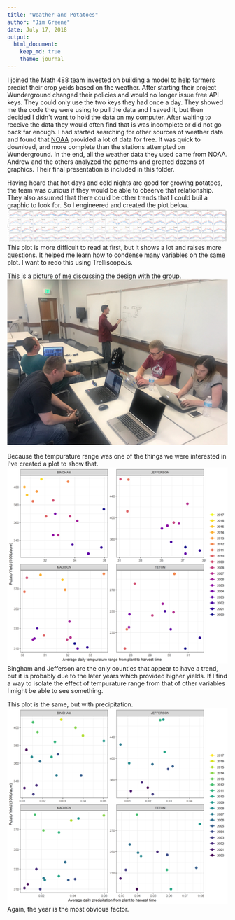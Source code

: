 ```yaml
---
title: "Weather and Potatoes"
author: "Jim Greene"
date: July 17, 2018
output: 
  html_document:
    keep_md: true
    theme: journal
---
```




I joined the Math 488 team invested on building a model to help farmers predict their crop yeids based on the weather.
After starting their project Wunderground changed their policies and would no longer issue free API keys. They could only use the two keys they had once a day.
They showed me the code they were using to pull the data and I saved it, but then decided I didn't want to hold the data on my computer. After waiting to receive the data they would often find that is was incomplete or did not go back far enough. I had started searching for other sources of weather data and found that [NOAA](https://www.ncdc.noaa.gov/cdo-web/datasets) provided a lot of data for free. It was quick to download, and more complete than the stations attempted on Wunderground. In the end, all the weather data they used came from NOAA. Andrew and the others analyzed the patterns and greated dozens of graphics. Their final presentation is included in this folder.


Having heard that hot days and cold nights are good for growing potatoes, the team was curious if they would be able to observe that relationship. They also assumed that there could be other trends that I could buil a graphic to look for. So I engineered and created the plot below.
![](files/Line_Multi.png)
This plot is more difficult to read at first, but it shows a lot and raises more questions. It helped me learn how to condense many variables on the same plot. I want to redo this using TrelliscopeJs.

This is a picture of me discussing the design with the group.
![](files/sharp.jpg)


Because the tempurature range was one of the things we were interested in I've created a plot to show that.
![](files/avgDIFF.png)
Bingham and Jefferson are the only counties that appear to have a trend, but it is probably due to the later years which provided higher yields. If I find a way to isolate the effect of tempurature range from that of other variables I might be able to see something.

This plot is the same, but with precipitation.
![](files/avgPRCP.png)
Again, the year is the most obvious factor.



<!--html_preserve--><div id="3d1c712f5dc0" style="width:960px;height:480px;" class="plotly html-widget"></div>
<script type="application/json" data-for="3d1c712f5dc0">{"x":{"visdat":{"3d1c9187acf":["function () ","plotlyVisDat"]},"cur_data":"3d1c9187acf","attrs":{"3d1c9187acf":{"x":{},"y":{},"z":{},"alpha":1,"sizes":[10,100],"type":"scatter3d","mode":"markers","color":{},"symbol":{}}},"layout":{"margin":{"b":40,"l":60,"t":25,"r":10},"scene":{"xaxis":{"title":"avgPRCP"},"yaxis":{"title":"avgDIFF"},"zaxis":{"title":"Value"}},"xaxis":{"domain":[0,1]},"yaxis":{"domain":[0,1]},"hovermode":"closest","showlegend":true,"legend":{"y":0.5,"yanchor":"top"}},"source":"A","config":{"modeBarButtonsToAdd":[{"name":"Collaborate","icon":{"width":1000,"ascent":500,"descent":-50,"path":"M487 375c7-10 9-23 5-36l-79-259c-3-12-11-23-22-31-11-8-22-12-35-12l-263 0c-15 0-29 5-43 15-13 10-23 23-28 37-5 13-5 25-1 37 0 0 0 3 1 7 1 5 1 8 1 11 0 2 0 4-1 6 0 3-1 5-1 6 1 2 2 4 3 6 1 2 2 4 4 6 2 3 4 5 5 7 5 7 9 16 13 26 4 10 7 19 9 26 0 2 0 5 0 9-1 4-1 6 0 8 0 2 2 5 4 8 3 3 5 5 5 7 4 6 8 15 12 26 4 11 7 19 7 26 1 1 0 4 0 9-1 4-1 7 0 8 1 2 3 5 6 8 4 4 6 6 6 7 4 5 8 13 13 24 4 11 7 20 7 28 1 1 0 4 0 7-1 3-1 6-1 7 0 2 1 4 3 6 1 1 3 4 5 6 2 3 3 5 5 6 1 2 3 5 4 9 2 3 3 7 5 10 1 3 2 6 4 10 2 4 4 7 6 9 2 3 4 5 7 7 3 2 7 3 11 3 3 0 8 0 13-1l0-1c7 2 12 2 14 2l218 0c14 0 25-5 32-16 8-10 10-23 6-37l-79-259c-7-22-13-37-20-43-7-7-19-10-37-10l-248 0c-5 0-9-2-11-5-2-3-2-7 0-12 4-13 18-20 41-20l264 0c5 0 10 2 16 5 5 3 8 6 10 11l85 282c2 5 2 10 2 17 7-3 13-7 17-13z m-304 0c-1-3-1-5 0-7 1-1 3-2 6-2l174 0c2 0 4 1 7 2 2 2 4 4 5 7l6 18c0 3 0 5-1 7-1 1-3 2-6 2l-173 0c-3 0-5-1-8-2-2-2-4-4-4-7z m-24-73c-1-3-1-5 0-7 2-2 3-2 6-2l174 0c2 0 5 0 7 2 3 2 4 4 5 7l6 18c1 2 0 5-1 6-1 2-3 3-5 3l-174 0c-3 0-5-1-7-3-3-1-4-4-5-6z"},"click":"function(gd) { \n        // is this being viewed in RStudio?\n        if (location.search == '?viewer_pane=1') {\n          alert('To learn about plotly for collaboration, visit:\\n https://cpsievert.github.io/plotly_book/plot-ly-for-collaboration.html');\n        } else {\n          window.open('https://cpsievert.github.io/plotly_book/plot-ly-for-collaboration.html', '_blank');\n        }\n      }"}],"cloud":false},"data":[{"x":[0.0119955654101996,0.0110084033613445,0.0169392033542977,0.0154297693920335,0.0275519630484988,0.0390330788804071,0.0186683417085427,0.0268817204301075,0.0146394230769231,0.0502469135802469,0.024431554524362,0.026049896049896,0.0152598752598753,0.0174789915966387,0.0362473794549266,0.0399159663865546,0.0292050209205021],"y":[35.9645390070922,35.7964601769912,33.848623853211,34.9166666666667,32.6788793103448,32.5448717948718,34.1734475374732,32.8926174496644,33.6825396825397,32.5505617977528,32.0625,31.1781970649895,33.5497925311203,31.4368530020704,30.6099585062241,30.7826086956522,31.7494824016563],"z":[375,332,335,325,370,346,362,346,367,385,367,384,406,395,400,391,409],"type":"scatter3d","mode":"markers","name":"BINGHAM","marker":{"symbol":"circle","colorbar":{"title":"Year","ticklen":2},"cmin":2000,"cmax":2016,"colorscale":[["0","rgba(68,1,84,1)"],["0.0625","rgba(71,26,104,1)"],["0.0703125","rgba(71,28,107,1)"],["0.125","rgba(71,45,122,1)"],["0.1796875","rgba(67,62,130,1)"],["0.1875","rgba(66,64,132,1)"],["0.25","rgba(60,82,138,1)"],["0.3125","rgba(53,98,141,1)"],["0.359375","rgba(48,110,142,1)"],["0.375","rgba(46,114,142,1)"],["0.4375","rgba(39,128,142,1)"],["0.5","rgba(37,144,140,1)"],["0.5390625","rgba(33,154,138,1)"],["0.5625","rgba(33,160,136,1)"],["0.625","rgba(47,174,127,1)"],["0.6875","rgba(67,187,116,1)"],["0.71875","rgba(84,193,107,1)"],["0.75","rgba(98,199,98,1)"],["0.828125","rgba(144,213,72,1)"],["0.9140625","rgba(197,224,43,1)"],["1","rgba(253,231,37,1)"]],"showscale":false,"color":[2000,2001,2002,2003,2004,2005,2006,2007,2008,2009,2010,2011,2012,2013,2014,2015,2016],"line":{"color":"transparent"}},"frame":null},{"x":[0.0196913580246914,0.0114814814814815,0.0168518518518519,0.0220987654320988,0.029559748427673,0.0318243243243243,0.0219736842105263,0.00641509433962264,0.0106521739130435,0.0272781065088757,0.0279279279279279,0.02575],"y":[37.2608695652174,38.6242038216561,35.9115646258503,37.261744966443,35.0328947368421,35.5555555555556,36.6481481481481,37.453781512605,36.1551724137931,31.1021897810219,31.7657657657658,31.8641975308642],"z":[345,339,355,333,380,385,389,426,391,472,412,471],"type":"scatter3d","mode":"markers","name":"JEFFERSON","marker":{"symbol":"triangle-up","colorbar":{"title":"Year","ticklen":2},"cmin":2000,"cmax":2016,"colorscale":[["0","rgba(68,1,84,1)"],["0.0625","rgba(71,26,104,1)"],["0.0703125","rgba(71,28,107,1)"],["0.125","rgba(71,45,122,1)"],["0.1796875","rgba(67,62,130,1)"],["0.1875","rgba(66,64,132,1)"],["0.25","rgba(60,82,138,1)"],["0.3125","rgba(53,98,141,1)"],["0.359375","rgba(48,110,142,1)"],["0.375","rgba(46,114,142,1)"],["0.4375","rgba(39,128,142,1)"],["0.5","rgba(37,144,140,1)"],["0.5390625","rgba(33,154,138,1)"],["0.5625","rgba(33,160,136,1)"],["0.625","rgba(47,174,127,1)"],["0.6875","rgba(67,187,116,1)"],["0.71875","rgba(84,193,107,1)"],["0.75","rgba(98,199,98,1)"],["0.828125","rgba(144,213,72,1)"],["0.9140625","rgba(197,224,43,1)"],["1","rgba(253,231,37,1)"]],"showscale":false,"color":[2000,2001,2002,2003,2004,2005,2006,2007,2008,2009,2010,2011],"line":{"color":"transparent"}},"frame":null},{"x":[0.01121875,0.00911262798634812,0.0167251461988304,0.0191752577319588,0.0413836477987421,0.037063829787234,0.0351131221719457,0.021265306122449,0.0220689655172414,0.0435233160621762,0.0310404624277457,0.031137339055794,0.0157805907172996,0.0211924686192469,0.0596848739495798,0.0388842975206612],"y":[32.30625,32.8668941979522,30.6491228070175,32.439446366782,30.5268138801262,30.4595744680851,32.0765765765766,32.1244979919679,31.9734513274336,30.1914893617021,30.9505813953488,30.0852878464819,33.5979381443299,31.8863636363636,30.7921810699588,31.7649484536082],"z":[315,311,330,310,320,319,337,321,319,381,323,367,385,369,384,379],"type":"scatter3d","mode":"markers","name":"MADISON","marker":{"symbol":"square","colorbar":{"title":"Year","ticklen":2},"cmin":2000,"cmax":2016,"colorscale":[["0","rgba(68,1,84,1)"],["0.0625","rgba(71,26,104,1)"],["0.0703125","rgba(71,28,107,1)"],["0.125","rgba(71,45,122,1)"],["0.1796875","rgba(67,62,130,1)"],["0.1875","rgba(66,64,132,1)"],["0.25","rgba(60,82,138,1)"],["0.3125","rgba(53,98,141,1)"],["0.359375","rgba(48,110,142,1)"],["0.375","rgba(46,114,142,1)"],["0.4375","rgba(39,128,142,1)"],["0.5","rgba(37,144,140,1)"],["0.5390625","rgba(33,154,138,1)"],["0.5625","rgba(33,160,136,1)"],["0.625","rgba(47,174,127,1)"],["0.6875","rgba(67,187,116,1)"],["0.71875","rgba(84,193,107,1)"],["0.75","rgba(98,199,98,1)"],["0.828125","rgba(144,213,72,1)"],["0.9140625","rgba(197,224,43,1)"],["1","rgba(253,231,37,1)"]],"showscale":false,"color":[2000,2001,2002,2003,2004,2005,2006,2007,2008,2009,2010,2011,2012,2013,2014,2015],"line":{"color":"transparent"}},"frame":null},{"x":[0.039746835443038,0.0293347193347193,0.0526096033402923,0.0327157894736842,0.0587358916478555,0.0770851063829787,0.0351898734177215,0.0404592901878914,0.042280701754386,0.0792219679633867,0.0610927835051546,0.0585924369747899,0.039789029535865],"y":[30.8400900900901,31.5977777777778,29.7847826086957,30.0814977973568,27.9318181818182,27.9092920353982,29.6638477801269,30.2327586206897,29.1243386243386,28.2088452088452,27.6970387243736,27.7928870292887,30.2746331236897],"z":[215,225,250,233,247,235,257,249,246,276,215,233,285],"type":"scatter3d","mode":"markers","name":"TETON","marker":{"symbol":"cross-thin-open","colorbar":{"title":"Year","ticklen":2},"cmin":2000,"cmax":2016,"colorscale":[["0","rgba(68,1,84,1)"],["0.0625","rgba(71,26,104,1)"],["0.0703125","rgba(71,28,107,1)"],["0.125","rgba(71,45,122,1)"],["0.1796875","rgba(67,62,130,1)"],["0.1875","rgba(66,64,132,1)"],["0.25","rgba(60,82,138,1)"],["0.3125","rgba(53,98,141,1)"],["0.359375","rgba(48,110,142,1)"],["0.375","rgba(46,114,142,1)"],["0.4375","rgba(39,128,142,1)"],["0.5","rgba(37,144,140,1)"],["0.5390625","rgba(33,154,138,1)"],["0.5625","rgba(33,160,136,1)"],["0.625","rgba(47,174,127,1)"],["0.6875","rgba(67,187,116,1)"],["0.71875","rgba(84,193,107,1)"],["0.75","rgba(98,199,98,1)"],["0.828125","rgba(144,213,72,1)"],["0.9140625","rgba(197,224,43,1)"],["1","rgba(253,231,37,1)"]],"showscale":false,"color":[2000,2001,2002,2003,2004,2005,2006,2007,2008,2009,2010,2011,2012],"line":{"color":"transparent"}},"frame":null},{"x":[0.00641509433962264,0.0792219679633867],"y":[27.6970387243736,38.6242038216561],"type":"scatter3d","mode":"markers","opacity":0,"hoverinfo":"none","showlegend":false,"marker":{"colorbar":{"title":"Year","ticklen":2,"len":0.5,"y":1,"lenmode":"fraction","yanchor":"top"},"cmin":2000,"cmax":2016,"colorscale":[["0","rgba(68,1,84,1)"],["0.0625","rgba(71,26,104,1)"],["0.0703125","rgba(71,28,107,1)"],["0.125","rgba(71,45,122,1)"],["0.1796875","rgba(67,62,130,1)"],["0.1875","rgba(66,64,132,1)"],["0.25","rgba(60,82,138,1)"],["0.3125","rgba(53,98,141,1)"],["0.359375","rgba(48,110,142,1)"],["0.375","rgba(46,114,142,1)"],["0.4375","rgba(39,128,142,1)"],["0.5","rgba(37,144,140,1)"],["0.5390625","rgba(33,154,138,1)"],["0.5625","rgba(33,160,136,1)"],["0.625","rgba(47,174,127,1)"],["0.6875","rgba(67,187,116,1)"],["0.71875","rgba(84,193,107,1)"],["0.75","rgba(98,199,98,1)"],["0.828125","rgba(144,213,72,1)"],["0.9140625","rgba(197,224,43,1)"],["1","rgba(253,231,37,1)"]],"showscale":true,"color":[2000,2016]},"z":[215,472],"frame":null}],"highlight":{"on":"plotly_click","persistent":false,"dynamic":false,"selectize":false,"opacityDim":0.2,"selected":{"opacity":1}},"base_url":"https://plot.ly"},"evals":["config.modeBarButtonsToAdd.0.click"],"jsHooks":{"render":[{"code":"function(el, x) { var ctConfig = crosstalk.var('plotlyCrosstalkOpts').set({\"on\":\"plotly_click\",\"persistent\":false,\"dynamic\":false,\"selectize\":false,\"opacityDim\":0.2,\"selected\":{\"opacity\":1}}); }","data":null}]}}</script><!--/html_preserve-->

